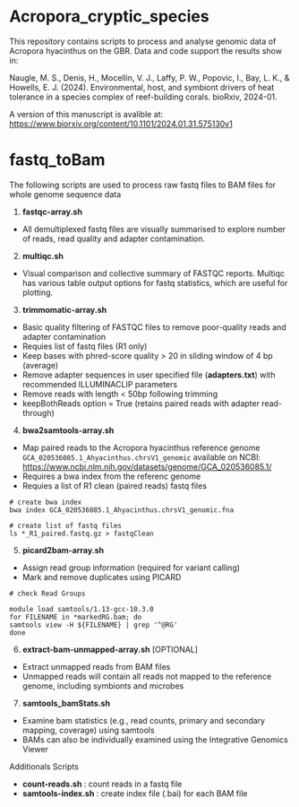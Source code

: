 # Acropora_cryptic_species

This repository contains scripts to process and analyse genomic data of Acropora hyacinthus on the GBR. Data and code support the results show in:

Naugle, M. S., Denis, H., Mocellin, V. J., Laffy, P. W., Popovic, I., Bay, L. K., & Howells, E. J. (2024). Environmental, host, and symbiont drivers of heat tolerance in a species complex of reef-building corals. bioRxiv, 2024-01.

A version of this manuscript is avalible at: https://www.biorxiv.org/content/10.1101/2024.01.31.575130v1

# fastq_toBam

The following scripts are used to process raw fastq files to BAM files for whole genome sequence data

1) **fastqc-array.sh**
  - All demultiplexed fastq files are visually summarised to explore number of reads, read quality and adapter contamination. 

2) **multiqc.sh**
  - Visual comparison and collective summary of FASTQC reports. Multiqc has various table output options for fastq statistics, which are useful for plotting.

3) **trimmomatic-array.sh**
  - Basic quality filtering of FASTQC files to remove poor-quality reads and adapter contamination
  - Requies list of fastq files (R1 only)
  - Keep bases with phred-score quality > 20 in sliding window of 4 bp (average)
  - Remove adapter sequences in user specified file (**adapters.txt**) with recommended ILLUMINACLIP parameters
  - Remove reads with length < 50bp following trimming
  - keepBothReads option = True (retains paired reads with adapter read-through)

4) **bwa2samtools-array.sh**
  - Map paired reads to the Acropora hyacinthus reference genome `GCA_020536085.1_Ahyacinthus.chrsV1_genomic` available on NCBI:
    https://www.ncbi.nlm.nih.gov/datasets/genome/GCA_020536085.1/
  - Requires a bwa index from the referenc genome
  - Requies a list of R1 clean (paired reads) fastq files

```
# create bwa index
bwa index GCA_020536085.1_Ahyacinthus.chrsV1_genomic.fna

# create list of fastq files
ls *_R1_paired.fastq.gz > fastqClean

```

5) **picard2bam-array.sh**
  - Assign read group information (required for variant calling)
  - Mark and remove duplicates using PICARD

```
# check Read Groups

module load samtools/1.13-gcc-10.3.0
for FILENAME in *markedRG.bam; do
samtools view -H ${FILENAME} | grep '^@RG'
done
```

6) **extract-bam-unmapped-array.sh** [OPTIONAL]
  - Extract unmapped reads from BAM files
  - Unmapped reads will contain all reads not mapped to the reference genome, including symbionts and microbes

7) **samtools_bamStats.sh**
  - Examine bam statistics (e.g., read counts, primary and secondary mapping, coverage) using samtools
  - BAMs can also be individually examined using the Integrative Genomics Viewer 

Additionals Scripts
   - **count-reads.sh** : count reads in a fastq file
   - **samtools-index.sh** : create index file (.bai) for each BAM file
 

